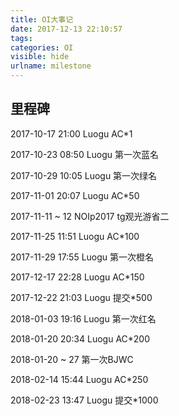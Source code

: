 ```yaml
---
title: OI大事记
date: 2017-12-13 22:10:57
tags:
categories: OI
visible: hide
urlname: milestone
---
```

## 里程碑
<!-- more -->

2017-10-17 21:00 Luogu AC*1

2017-10-23 08:50 Luogu 第一次蓝名

2017-10-29 10:05 Luogu 第一次绿名

2017-11-01 20:07 Luogu AC*50

2017-11-11 ~ 12   NOIp2017 tg观光游省二

2017-11-25 11:51 Luogu AC*100

2017-11-29 17:55 Luogu 第一次橙名

2017-12-17 22:28 Luogu AC*150

2017-12-22 21:03 Luogu 提交*500

2018-01-03 19:16 Luogu 第一次红名

2018-01-20 20:34 Luogu AC*200

2018-01-20 ~ 27   第一次BJWC

2018-02-14 15:44 Luogu AC*250

2018-02-23 13:47 Luogu 提交*1000

